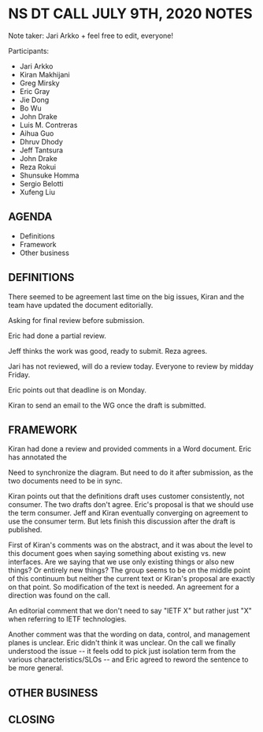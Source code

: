 # NS DT CALL JULY 9TH, 2020 NOTES

Note taker: Jari Arkko + feel free to edit, everyone!

Participants:
* Jari Arkko
* Kiran Makhijani
* Greg Mirsky
* Eric Gray
* Jie Dong
* Bo Wu
* John Drake
* Luis M. Contreras
* Aihua Guo
* Dhruv Dhody
* Jeff Tantsura
* John Drake
* Reza Rokui
* Shunsuke Homma
* Sergio Belotti
* Xufeng Liu

## AGENDA

* Definitions
* Framework
* Other business

## DEFINITIONS

There seemed to be agreement last time on the big issues, Kiran and the team have updated the document editorially.

Asking for final review before submission.

Eric had done a partial review.

Jeff thinks the work was good, ready to submit. Reza agrees.

Jari has not reviewed, will do a review today. Everyone to review by midday Friday.

Eric points out that deadline is on Monday.

Kiran to send an email to the WG once the draft is submitted.

## FRAMEWORK

Kiran had done a review and provided comments in a Word document. Eric has annotated the 

Need to synchronize the diagram. But need to do it after submission, as the two documents need to be in sync.

Kiran points out that the definitions draft uses customer consistently, not consumer.  The two drafts don't agree. Eric's proposal is that we should use the term consumer. Jeff and Kiran eventually converging on agreement to use the consumer term. But lets finish this discussion after the draft is published.

First of Kiran's comments was on the abstract, and it was about the level to this document goes when saying something about existing vs. new interfaces. Are we saying that we use only existing things or also new things? Or entirely new things? The group seems to be on the middle point of this continuum but neither the current text or Kiran's proposal are exactly on that point. So modification of the text is needed. An agreement for a direction was found on the call.

An editorial comment that we don't need to say "IETF X" but rather just "X" when referring to IETF technologies.

Another comment was that the wording on data, control, and management planes is unclear. Eric didn't think it was unclear. On the call we finally understood the issue -- it feels odd to pick just isolation term from the various characteristics/SLOs -- and Eric agreed to reword the sentence to be more general.

## OTHER BUSINESS

## CLOSING
